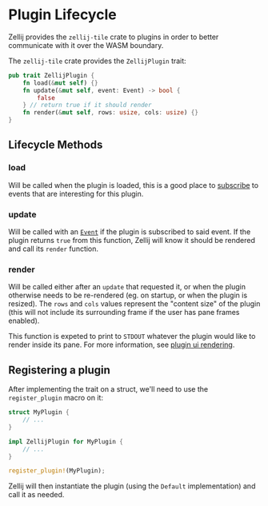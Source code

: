 # Plugin Lifecycle

Zellij provides the `zellij-tile` crate to plugins in order to better communicate with it over the WASM boundary.

The `zellij-tile` crate provides the `ZellijPlugin` trait:

```rust
pub trait ZellijPlugin {
    fn load(&mut self) {}
    fn update(&mut self, event: Event) -> bool {
        false
    } // return true if it should render
    fn render(&mut self, rows: usize, cols: usize) {}
}
```

## Lifecycle Methods
### load
Will be called when the plugin is loaded, this is a good place to [subscribe](./plugin-api-commands.md) to events that are interesting for this plugin.

### update
Will be called with an [`Event`](./plugin-api-events.md) if the plugin is subscribed to said event. If the plugin returns `true` from this function, Zellij will know it should be rendered and call its `render` function.

### render
Will be called either after an `update` that requested it, or when the plugin otherwise needs to be re-rendered (eg. on startup, or when the plugin is resized). The `rows` and `cols` values represent the "content size" of the plugin (this will not include its surrounding frame if the user has pane frames enabled).

This function is expeted to print to `STDOUT` whatever the plugin would like to render inside its pane. For more information, see [plugin ui rendering](plugin-ui-rendering.md).

## Registering a plugin
After implementing the trait on a struct, we'll need to use the `register_plugin` macro on it:

```rust
struct MyPlugin {
    // ...
}

impl ZellijPlugin for MyPlugin {
    // ...
}

register_plugin!(MyPlugin);
```

Zellij will then instantiate the plugin (using the `Default` implementation) and call it as needed.
